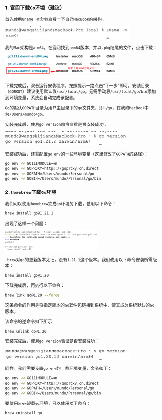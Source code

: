 ### 1. 官网下载`Go`环境（建议）

首先使用`uname -m`命令查看一下自己` MacBook `的架构：

<img src="image/image-20240201135548220.png" alt="image-20240201135548220" style="zoom:40%;" />

我的`Mac`架构是`arm64`。在官网找到`arm64`版本，并以`.pkg`结尾的文件，点击下载：

<img src="image/image-20240201135700280.png" alt="image-20240201135700280" style="zoom:36%;" />

下载完成后，双击运行安装程序，按照提示一路点击“下一步”即可。安装目录（`GOROOT`）建议使用默认值`/usr/local/go`。无需手动将`/usr/local/go/bin`添加到环境变量，系统会自动完成该配置。

`Go`的默认`GOPATH`目录为用户主目录下的`go`文件夹，即`~/go`，在我的`MacBook`中为`/Users/mundo/go`。

安装完成后，使用`go version`命令查看是否安装成功：

<img src="image/image-20240201135912786.png" alt="image-20240201135912786" style="zoom:40%;" />

安装成功后，还需配置`go env`的一些环境变量（这里修改了`GOPATH`的路径）：

```sh
go env -w GO111MODULE=on
go env -w GOPROXY=https://goproxy.cn,direct
go env -w GOPATH=/Users/mundo/Personal/go
go env -w GOBIN=/Users/mundo/Personal/go/bin
```

### 2. `Homebrew`下载`Go`环境

我们可以使用`homebrew`完成`go`环境的下载，使用以下命令：

```bash
brew install go@1.21.1
```

出现了这样一个问题：

<img src="image/image-20240131150848188.png" alt="image-20240131150848188" style="zoom: 30%;" />

` brew`对`go`的更新版本太旧，没有`1.21.1`这个版本。我们改用以下命令安装所需版本：

```bash
brew install go@1.20
```

下载完成后，再执行以下命令：

```bash
brew link go@1.20 --force
```

这条命令的作用是将指定版本的`Go`软件包链接到系统中，使其成为系统默认的`Go`版本。

该命令的逆命令如下所示：

```bash
brew unlink go@1.20
```

安装完成后，使用`go version`验证是否安装成功：

<img src="image/image-20240131152225980.png" alt="image-20240131152225980" style="zoom:40%;" />

同样，我们需要设置`go env`的一些环境变量，命令如下：

```sh
go env -w GO111MODULE=on
go env -w GOPROXY=https://goproxy.cn,direct
go env -w GOPATH=/Users/mundo/Personal/go
go env -w GOBIN=/Users/mundo/Personal/go/bin
```


要使用`brew`卸载`go`环境，可以使用以下命令：

```sh
brew uninstall go
```
